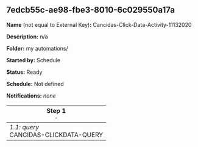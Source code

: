 ## 7edcb55c-ae98-fbe3-8010-6c029550a17a

**Name** (not equal to External Key)**:** Cancidas-Click-Data-Activity-11132020

**Description:** n/a

**Folder:** my automations/

**Started by:** Schedule

**Status:** Ready

**Schedule:** Not defined

**Notifications:** _none_


| Step 1<br>_<small>-</small>_ |
| --- |
| _1.1: query_<br>CANCIDAS-CLICKDATA-QUERY |
